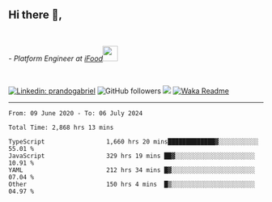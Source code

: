 <h2>Hi there  👋,</h2> </br>

<p><em>- Platform Engineer at <a href="https://www.ifood.com.br/">iFood</a><img src="https://media.giphy.com/media/WUlplcMpOCEmTGBtBW/giphy.gif" width="30"> 
</em></p></br>


[![Linkedin: prandogabriel](https://img.shields.io/badge/-prandogabriel-blue?style=flat-square&logo=Linkedin&logoColor=white&link=https://www.linkedin.com/in/prandogabriel/)](https://www.linkedin.com/in/prandogabriel)
![GitHub followers](https://img.shields.io/github/followers/prandogabriel?label=Follow&style=social)
![](https://visitor-badge.glitch.me/badge?page_id=prandogabriel.prandogabriel)
[![Waka Readme](https://github.com/prandogabriel/prandogabriel/actions/workflows/update-stats.yml.yml/badge.svg)](https://github.com/prandogabriel/prandogabriel/actions/workflows/update-stats.yml.yml)

---

<!--START_SECTION:waka-->

```golang
From: 09 June 2020 - To: 06 July 2024

Total Time: 2,868 hrs 13 mins

TypeScript                 1,660 hrs 20 mins█████████████▓░░░░░░░░░░░   55.01 %
JavaScript                 329 hrs 19 mins ██▓░░░░░░░░░░░░░░░░░░░░░░   10.91 %
YAML                       212 hrs 34 mins █▓░░░░░░░░░░░░░░░░░░░░░░░   07.04 %
Other                      150 hrs 4 mins  █▒░░░░░░░░░░░░░░░░░░░░░░░   04.97 %
```

<!--END_SECTION:waka-->
